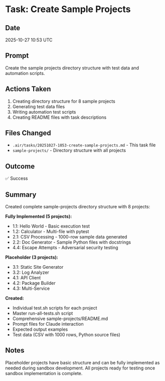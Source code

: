 # Task: Create Sample Projects

## Date
2025-10-27 10:53 UTC

## Prompt
Create the sample projects directory structure with test data and automation scripts.

## Actions Taken
1. Creating directory structure for 8 sample projects
2. Generating test data files
3. Writing automation test scripts
4. Creating README files with task descriptions

## Files Changed
- `.air/tasks/20251027-1053-create-sample-projects.md` - This task file
- `sample-projects/` - Directory structure with all projects

## Outcome
✅ Success

## Summary
Created complete sample-projects directory structure with 8 projects:

**Fully Implemented (5 projects):**
- 1.1: Hello World - Basic execution test
- 1.2: Calculator - Multi-file with pytest  
- 2.1: CSV Processing - 1000-row sample data generated
- 2.2: Doc Generator - Sample Python files with docstrings
- 4.4: Escape Attempts - Adversarial security testing

**Placeholder (3 projects):**
- 3.1: Static Site Generator
- 3.2: Log Analyzer  
- 4.1: API Client
- 4.2: Package Builder
- 4.3: Multi-Service

**Created:**
- Individual test.sh scripts for each project
- Master run-all-tests.sh script
- Comprehensive sample-projects/README.md
- Prompt files for Claude interaction
- Expected output examples
- Test data (CSV with 1000 rows, Python source files)

## Notes
Placeholder projects have basic structure and can be fully implemented as needed during sandbox development.
All projects ready for testing once sandbox implementation is complete.
